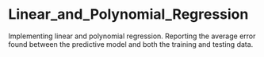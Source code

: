 # Linear_and_Polynomial_Regression
Implementing linear and polynomial regression. Reporting the average error found between the predictive model and both the training and testing data. 
